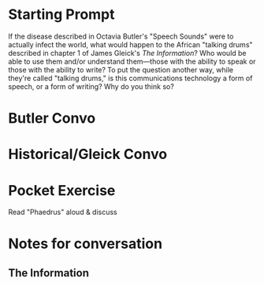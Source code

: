 # Starting Prompt

If the disease described in Octavia Butler's "Speech Sounds" were to actually infect the world, what would happen to the African "talking drums" described in chapter 1 of James Gleick's *The Information*? Who would be able to use them and/or understand them—those with the ability to speak or those with the ability to write? To put the question another way, while they're called "talking drums," is this communications technology a form of speech, or a form of writing? Why do you think so? 


# Butler Convo

# Historical/Gleick Convo


# Pocket Exercise

Read "Phaedrus" aloud & discuss

# Notes for conversation

## The Information

